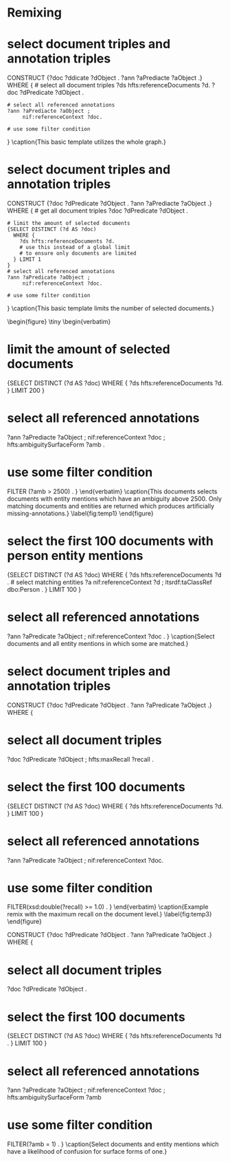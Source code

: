 
# Remixing

  # select document triples and annotation triples
  CONSTRUCT {?doc ?ddicate ?dObject .
             ?ann ?aPrediacte ?aObject .}
  WHERE {
    # select all document triples
    ?ds hfts:referenceDocuments ?d.
    ?doc ?dPredicate ?dObject .

    # select all referenced annotations
    ?ann ?aPrediacte ?aObject ;
         nif:referenceContext ?doc.

    # use some filter condition 
  }
  \caption{This basic template utilizes the whole graph.}

  # select document triples and annotation triples
  CONSTRUCT {?doc ?dPredicate ?dObject .
             ?ann ?aPrediacte ?aObject .}
  WHERE {
    # get all document triples
    ?doc ?dPredicate ?dObject .

    # limit the amount of selected documents
    {SELECT DISTINCT (?d AS ?doc)
      WHERE {
        ?ds hfts:referenceDocuments ?d.
        # use this instead of a global limit
        # to ensure only documents are limited
      } LIMIT 1
    }
    # select all referenced annotations
    ?ann ?aPredicate ?aObject ;
         nif:referenceContext ?doc.

    # use some filter condition 
  }
  \caption{This basic template limits the number of selected documents.}

\begin{figure}
\tiny
\begin{verbatim}
  # limit the amount of selected documents
  {SELECT DISTINCT (?d AS ?doc)
    WHERE {
      ?ds hfts:referenceDocuments ?d.
    } LIMIT 200
  }
  # select all referenced annotations
  ?ann ?aPrediacte ?aObject ;
       nif:referenceContext ?doc ;
       hfts:ambiguitySurfaceForm ?amb .
 
  # use some filter condition 
  FILTER (?amb > 2500) .
}
\end{verbatim}
\caption{This documents selects documents with entity mentions which have an
ambiguity above 2500. Only matching documents and entities are returned which produces
artificially missing-annotations.}
\label{fig:temp1}
\end{figure}


  # select the first 100 documents with person entity mentions
  {SELECT DISTINCT (?d AS ?doc)
    WHERE {
      ?ds hfts:referenceDocuments ?d .
      # select matching entities 
      ?a nif:referenceContext ?d ;
         itsrdf:taClassRef dbo:Person .
    } LIMIT 100
  }
  
  # select all referenced annotations
  ?ann ?aPredicate ?aObject ;
       nif:referenceContext ?doc .
}
\caption{Select documents and all entity mentions in which some are matched.}




# select document triples and annotation triples
CONSTRUCT {?doc ?dPredicate ?dObject .
           ?ann ?aPredicate ?aObject .}
WHERE {
  # select all document triples
  ?doc ?dPredicate ?dObject ;
       hfts:maxRecall ?recall .
 
  # select the first 100 documents
  {SELECT DISTINCT (?d AS ?doc)
    WHERE {
      ?ds hfts:referenceDocuments ?d.
    } LIMIT 100
  }
 
  # select all referenced annotations
  ?ann ?aPredicate ?aObject ;
       nif:referenceContext ?doc.
  # use some filter condition 
  FILTER(xsd:double(?recall) >= 1.0) .
}
\end{verbatim}
    \caption{Example remix with the maximum recall on the document level.}
    \label{fig:temp3}
\end{figure}




CONSTRUCT {?doc ?dPredicate ?dObject .
           ?ann ?aPredicate ?aObject .}
WHERE {
  # select all document triples
  ?doc ?dPredicate ?dObject .
  
  # select the first 100 documents
  {SELECT DISTINCT (?d AS ?doc)
    WHERE {
      ?ds hfts:referenceDocuments ?d .
    } LIMIT 100
  }
  
  # select all referenced annotations
  ?ann ?aPredicate ?aObject ;
       nif:referenceContext ?doc ;
       hfts:ambiguitySurfaceForm ?amb
  
  # use some filter condition 
  FILTER(?amb = 1) .
}
\caption{Select documents and entity mentions which have a likelihood of confusion for surface forms of one.}
